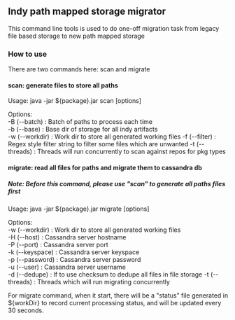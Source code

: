 Indy path mapped storage migrator
---

This command line tools is used to do one-off migration task from legacy file based storage to new path mapped storage


### How to use
There are two commands here: scan and migrate

#### scan: generate files to store all paths
Usage: java -jar ${package}.jar scan [options]

Options:  
-B (--batch)     : Batch of paths to process each time  
-b (--base)      : Base dir of storage for all indy artifacts  
-w (--workdir)   : Work dir to store all generated working files
-f (--filter)    : Regex style filter string to filter some files which are unwanted
-t (--threads)   : Threads will run concurrently to scan against repos for pkg types

#### migrate: read all files for paths and migrate them to cassandra db
##### Note: Before this command, please use "scan" to generate all paths files first
Usage: java -jar ${package}.jar migrate [options]

Options:  
-w (--workdir)   : Work dir to store all generated working files  
-H (--host)      : Cassandra server hostname  
-P (--port)      : Cassandra server port  
-k (--keyspace)  : Cassandra server keyspace  
-p (--password)  : Cassandra server password  
-u (--user)      : Cassandra server username  
-d (--dedupe)    : If to use checksum to dedupe all files in file storage
-t (--threads)   : Threads which will run migrating concurrently

For migrate command, when it start, there will be a "status" file generated in ${workDir} to record current processing status, and will be updated every 30 seconds.